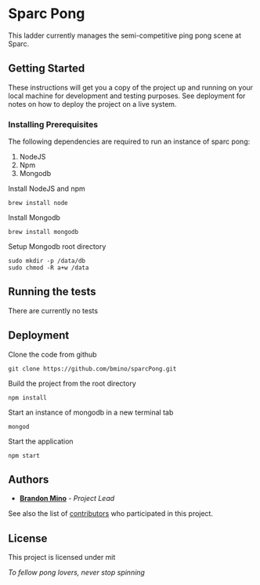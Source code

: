 # Sparc Pong

This ladder currently manages the semi-competitive ping pong scene at Sparc.


## Getting Started

These instructions will get you a copy of the project up and running on your local machine for development and testing purposes. See deployment for notes on how to deploy the project on a live system.


### Installing Prerequisites

The following dependencies are required to run an instance of sparc pong:

1. NodeJS
2. Npm
3. Mongodb

Install NodeJS and npm

```
brew install node
```

Install Mongodb

```
brew install mongodb
```

Setup Mongodb root directory
```
sudo mkdir -p /data/db
sudo chmod -R a+w /data
```

## Running the tests

There are currently no tests


## Deployment

Clone the code from github
```
git clone https://github.com/bmino/sparcPong.git
```

Build the project from the root directory
```
npm install
```

Start an instance of mongodb in a new terminal tab
```
mongod
```

Start the application
```
npm start
```


## Authors

* **[Brandon Mino](https://github.com/bmino)** - *Project Lead*

See also the list of [contributors](https://github.com/bmino/sparcPong/contributors) who participated in this project.


## License

This project is licensed under mit


*To fellow pong lovers, never stop spinning*
